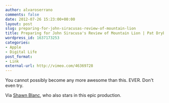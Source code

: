 ```yaml
---
author: alvaroserrano
comments: false
date: 2012-07-26 15:23:00+00:00
layout: post
slug: preparing-for-john-siracusas-review-of-mountain-lion
title: Preparing for John Siracusa's Review of Mountain Lion | Pat Dryburgh
wordpress_id: 1637173253
categories:
- Apple
- Digital Life
post_format:
- Link
external-url: http://vimeo.com/46369728
---
```


You cannot possibly become any more awesome than this. EVER. Don't even try.

Via [Shawn Blanc](http://shawnblanc.net/2012/07/prep-for-the-siracusa-review/), who also stars in this epic production.
